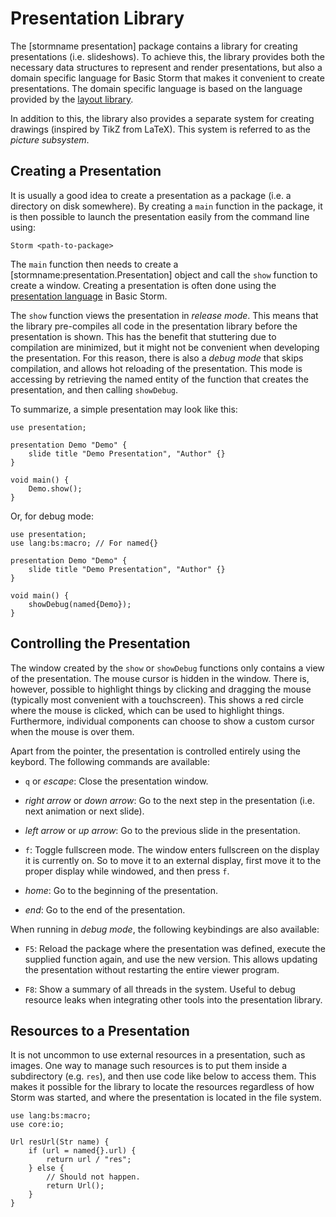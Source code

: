 Presentation Library
====================

The [stormname presentation] package contains a library for creating presentations (i.e.
slideshows). To achieve this, the library provides both the necessary data structures to represent
and render presentations, but also a domain specific language for Basic Storm that makes it
convenient to create presentations. The domain specific language is based on the language provided
by the [layout library](md:/Library_Reference/Layout_Library).

In addition to this, the library also provides a separate system for creating drawings (inspired by
TikZ from LaTeX). This system is referred to as the *picture subsystem*.


Creating a Presentation
-----------------------

It is usually a good idea to create a presentation as a package (i.e. a directory on disk
somewhere). By creating a `main` function in the package, it is then possible to launch the
presentation easily from the command line using:

```
Storm <path-to-package>
```

The `main` function then needs to create a [stormname:presentation.Presentation] object and call the
`show` function to create a window. Creating a presentation is often done using the [presentation
language](md:Presentations) in Basic Storm.

The `show` function views the presentation in *release mode*. This means that the library
pre-compiles all code in the presentation library before the presentation is shown. This has the
benefit that stuttering due to compilation are minimized, but it might not be convenient when
developing the presentation. For this reason, there is also a *debug mode* that skips compilation,
and allows hot reloading of the presentation. This mode is accessing by retrieving the named entity
of the function that creates the presentation, and then calling `showDebug`.

To summarize, a simple presentation may look like this:

```bs
use presentation;

presentation Demo "Demo" {
    slide title "Demo Presentation", "Author" {}
}

void main() {
    Demo.show();
}
```

Or, for debug mode:

```bs
use presentation;
use lang:bs:macro; // For named{}

presentation Demo "Demo" {
    slide title "Demo Presentation", "Author" {}
}

void main() {
    showDebug(named{Demo});
}
```


Controlling the Presentation
----------------------------

The window created by the `show` or `showDebug` functions only contains a view of the presentation.
The mouse cursor is hidden in the window. There is, however, possible to highlight things by
clicking and dragging the mouse (typically most convenient with a touchscreen). This shows a red
circle where the mouse is clicked, which can be used to highlight things. Furthermore, individual
components can choose to show a custom cursor when the mouse is over them.

Apart from the pointer, the presentation is controlled entirely using the keybord. The following
commands are available:

- `q` or *escape*: Close the presentation window.

- *right arrow* or *down arrow*: Go to the next step in the presentation (i.e. next animation or
   next slide).

- *left arrow* or *up arrow*: Go to the previous slide in the presentation.

- `f`: Toggle fullscreen mode. The window enters fullscreen on the display it is currently on. So to
  move it to an external display, first move it to the proper display while windowed, and then press
  `f`.

- *home*: Go to the beginning of the presentation.

- *end*: Go to the end of the presentation.


When running in *debug mode*, the following keybindings are also available:

- `F5`: Reload the package where the presentation was defined, execute the supplied function again,
  and use the new version. This allows updating the presentation without restarting the entire
  viewer program.

- `F8`: Show a summary of all threads in the system. Useful to debug resource leaks when integrating
  other tools into the presentation library.



Resources to a Presentation
---------------------------

It is not uncommon to use external resources in a presentation, such as images. One way to manage
such resources is to put them inside a subdirectory (e.g. `res`), and then use code like below to
access them. This makes it possible for the library to locate the resources regardless of how Storm
was started, and where the presentation is located in the file system.

```bs
use lang:bs:macro;
use core:io;

Url resUrl(Str name) {
    if (url = named{}.url) {
        return url / "res";
    } else {
        // Should not happen.
        return Url();
    }
}
```
